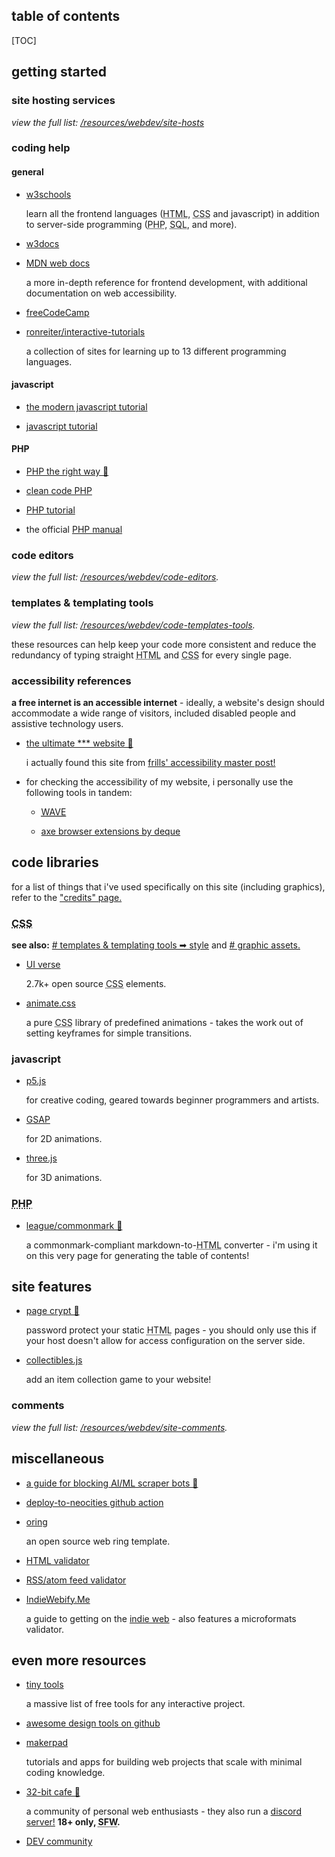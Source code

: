 <section>

<h2>table of contents</h2>

[TOC]

</section>

<section>

## getting started

### site hosting services

*view the full list: [/resources/webdev/site-hosts](/resources/webdev/site-hosts)*


### coding help

#### general

- [w3schools](https://www.w3schools.com/)

    learn all the frontend languages (<abbr title="HyperText Markup Language">HTML</abbr>, <abbr title="Cascading Stylesheets">CSS</abbr> and javascript) in addition to server-side programming (<abbr title="PHP Hypertext Preprocessor">PHP</abbr>, <abbr title="Structured Query Language">SQL</abbr>, and more).

- [w3docs](https://www.w3docs.com/)

- [MDN web docs](https://developer.mozilla.org/en-US/docs/Learn)

    a more in-depth reference for frontend development, with additional documentation on web accessibility.

- [freeCodeCamp](https://www.freecodecamp.org/)

- [ronreiter/interactive-tutorials](https://github.com/ronreiter/interactive-tutorials)

    a collection of sites for learning up to 13 different programming languages.

#### javascript

- [the modern javascript tutorial](https://javascript.info/)

- [javascript tutorial](https://www.javascripttutorial.net/)

#### PHP

- [PHP the right way 👑](https://phptherightway.com/)

- [clean code PHP](https://github.com/piotrplenik/clean-code-php)

- [PHP tutorial](https://www.phptutorial.net/)

- the official [PHP manual](https://www.php.net/docs.php)


### code editors

*view the full list: [/resources/webdev/code-editors](/resources/webdev/code-editors).*


### templates & templating tools

*view the full list: [/resources/webdev/code-templates-tools](/resources/webdev/code-templates-tools).*

these resources can help keep your code more consistent and reduce the redundancy of typing straight <abbr title="HyperText Markup Language">HTML</abbr> and <abbr title="Cascading Stylesheets">CSS</abbr> for every single page.


### accessibility references

**a free internet is an accessible internet** - ideally, a website's design should accommodate a wide range of visitors, included disabled people and assistive technology users.

- [the ultimate *** website 👑](https://theultimatemotherfuckingwebsite.com/)

    i actually found this site from [frills' accessibility master post!](https://fri11s.neocities.org/blog/accessibility/)

- for checking the accessibility of my website, i personally use the following tools in tandem:

    - [<abbr title="web accessibility evaluation tool">WAVE</abbr>](https://wave.webaim.org/)

    - [axe browser extensions by deque](https://www.deque.com/axe/browser-extensions/)


</section>

<section>

## code libraries

for a list of things that i've used specifically on this site (including graphics), refer to the ["credits" page.](/credits)

### <abbr title="Cascading Stylesheets">CSS</abbr>

**see also:** [# templates & templating tools ➡ style](/resources/webdev/code-templates-tools#style) and [# graphic assets.](/resources/art-design#graphic-assets)

- [UI verse](https://uiverse.io/)

    2.7k+ open source <abbr title="Cascading Stylesheets">CSS</abbr> elements.

- [animate.css](https://animate.style/)

    a pure <abbr title="Cascading Stylesheets">CSS</abbr> library of predefined animations - takes the work out of setting keyframes for simple transitions.

### javascript

- [p5.js](https://p5js.org/)

    for creative coding, geared towards beginner programmers and artists.

- [GSAP](https://gsap.com/)

    for 2D animations.

- [three.js](https://threejs.org/)

    for 3D animations.

### <abbr title="PHP Hypertext Preprocessor">PHP</abbr>

- [league/commonmark 👑](https://commonmark.thephpleague.com/)

    a commonmark-compliant markdown-to-<abbr title="HyperText Markup Language">HTML</abbr> converter - i'm using it on this very page for generating the table of contents!


</section>

<section>

## site features

- [page crypt 👑](https://www.maxlaumeister.com/pagecrypt/)

    password protect your static <abbr title="HyperText Markup Language">HTML</abbr> pages - you should only use this if your host doesn't allow for access configuration on the server side.

- [collectibles.js](https://github.com/MaxLaumeister/collectibles.js)

    add an item collection game to your website!


### comments

*view the full list: [/resources/webdev/site-comments](/resources/webdev/site-comments).*


</section>

<section>

## miscellaneous

- [a guide for blocking <abbr title="artificial intelligence">AI</abbr>/<abbr title="machine learning">ML</abbr> scraper bots 👑](https://neil-clarke.com/block-the-bots-that-feed-ai-models-by-scraping-your-website/)

- [deploy-to-neocities github action](https://github.com/marketplace/actions/deploy-to-neocities)

- [oring](https://github.com/Graycot/Oring)

    an open source web ring template.

- [HTML validator](https://validator.w3.org/)

- [RSS/atom feed validator](https://validator.w3.org/feed/)

- [IndieWebify.Me](https://indiewebify.me/)

    a guide to getting on the [indie web](https://indieweb.org/) - also features a microformats validator.


</section>

<section>

## even more resources

- [tiny tools](https://tinytools.directory/)

    a massive list of free tools for any interactive project.

- [awesome design tools on github](https://github.com/goabstract/Awesome-Design-Tools)

- [makerpad](https://makerpad.zapier.com/)

    tutorials and apps for building web projects that scale with minimal coding knowledge.

- [32-bit cafe 👑](https://32bit.cafe/)

    a community of personal web enthusiasts - they also run a [discord server!](https://32bit.cafe/discord/) **18+ only, <abbr title="safe for work">SFW</abbr>.**

- [DEV community](https://dev.to/)


</section>
